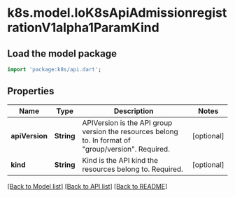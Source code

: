 # k8s.model.IoK8sApiAdmissionregistrationV1alpha1ParamKind

## Load the model package
```dart
import 'package:k8s/api.dart';
```

## Properties
Name | Type | Description | Notes
------------ | ------------- | ------------- | -------------
**apiVersion** | **String** | APIVersion is the API group version the resources belong to. In format of \"group/version\". Required. | [optional] 
**kind** | **String** | Kind is the API kind the resources belong to. Required. | [optional] 

[[Back to Model list]](../README.md#documentation-for-models) [[Back to API list]](../README.md#documentation-for-api-endpoints) [[Back to README]](../README.md)


